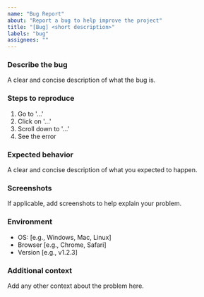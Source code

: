 ```yaml
---
name: "Bug Report"
about: "Report a bug to help improve the project"
title: "[Bug] <short description>"
labels: "bug"
assignees: ""
---
```


### Describe the bug
A clear and concise description of what the bug is.

### Steps to reproduce
1. Go to '...'
2. Click on '...'
3. Scroll down to '...'
4. See the error

### Expected behavior
A clear and concise description of what you expected to happen.

### Screenshots
If applicable, add screenshots to help explain your problem.

### Environment
- OS: [e.g., Windows, Mac, Linux]
- Browser [e.g., Chrome, Safari]
- Version [e.g., v1.2.3]

### Additional context
Add any other context about the problem here.

